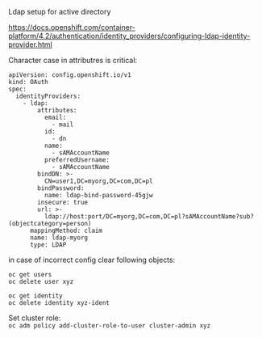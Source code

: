 Ldap setup for active directory

https://docs.openshift.com/container-platform/4.2/authentication/identity_providers/configuring-ldap-identity-provider.html

Character case in attributres is critical:

```
apiVersion: config.openshift.io/v1
kind: OAuth
spec:
  identityProviders:
    - ldap:
        attributes:
          email:
            - mail
          id:
            - dn
          name:
            - sAMAccountName
          preferredUsername:
            - sAMAccountName
        bindDN: >-
          CN=user1,DC=myorg,DC=com,DC=pl
        bindPassword:
          name: ldap-bind-password-45gjw
        insecure: true
        url: >-
          ldap://host:port/DC=myorg,DC=com,DC=pl?sAMAccountName?sub?(objectcategory=person)
      mappingMethod: claim
      name: ldap-myorg
      type: LDAP
```

in case of incorrect config clear following objects:

```
oc get users
oc delete user xyz

oc get identity
oc delete identity xyz-ident
```

Set cluster role:  
`oc adm policy add-cluster-role-to-user cluster-admin xyz`
